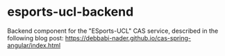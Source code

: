 # esports-ucl-backend
Backend component for the "ESports-UCL" CAS service, described in the following blog post: https://debbabi-nader.github.io/cas-spring-angular/index.html
